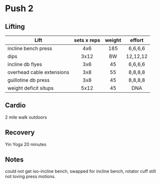 # Push 2

## Lifting

| Lift                  | sets x reps | weight | effort |
|-----------------------|:-----------:|:------:|:------:|
| incline bench press | 4x6 | 185 | 6,6,6,6 |
| dips | 3x12 | BW | 12,12,12 |
| incline db flyes | 3x6 | 45 | 6,6,6,6 |
| overhead cable extensions | 3x8 | 55 | 8,8,8,8 |
| guillotine db press | 3x8 | 45 | 8,8,8,8 |
| weight deficit situps | 5x12 | 45 | DNA |

## Cardio
2 mile walk outdoors

## Recovery

Yin Yoga 20 minutes

## Notes
could not get iso-incline bench, swapped for incline bench, rotator cuff still not loving press motions.

